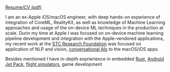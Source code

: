 [Resume/CV (pdf)](https://github.com/darvin/darvin/files/11266552/Resume-Stefan-Novak-7.pdf)

I am an ex-Apple iOS/macOS engineer, with deep hands-on experience of integration of
CoreML, RealityKit, as well as knowledge of Machine Learning approaches and usage of the
on-device ML techniques in the production at scale. Durin my time at Apple I was focused on
on-device machine learning pipeline development and integration with the Apple-vendored
applications, my recent work at the [STC Research Foundation](https://github.com/STCData) was focused on application of
NLP and vision, [conversational AIs](https://github.com/darvin/ChatGPTDOS) to the macOS/iOS apps.

Besides mentioned I have in-depth exprierience in embedded [Rust](https://github.com/darvin/plato), [Android Jet Pack](https://github.com/darvin/LikeAFly), [flight simulators](https://github.com/darvin/AirSim), game development
